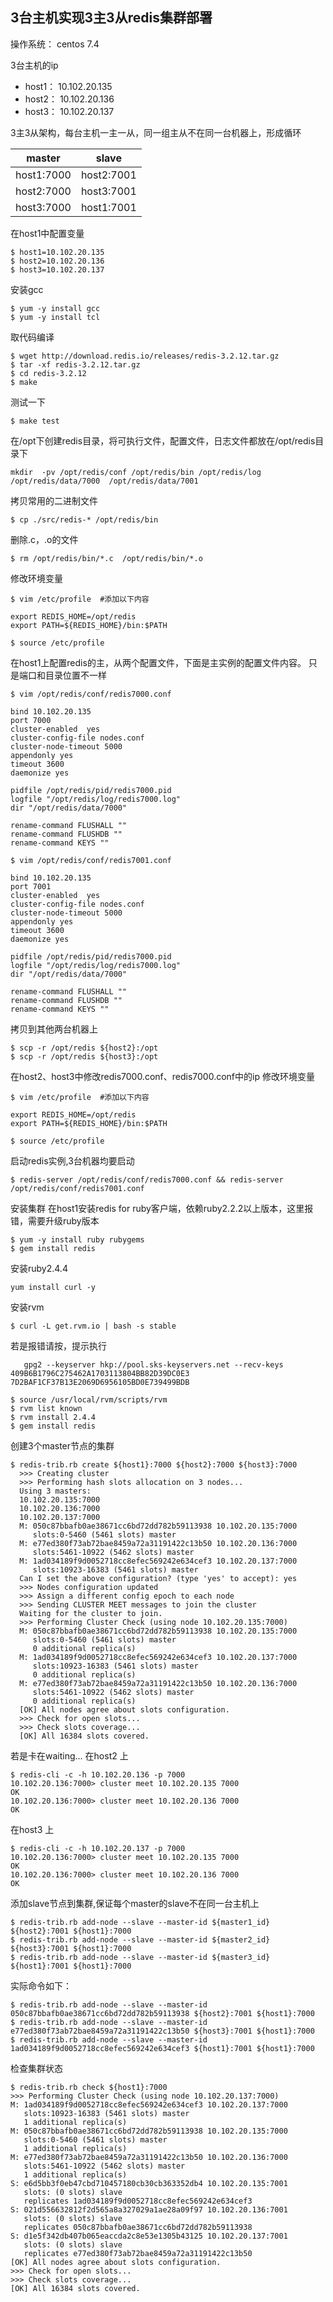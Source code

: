 ## 3台主机实现3主3从redis集群部署
操作系统： centos 7.4

3台主机的ip
- host1： 10.102.20.135
- host2： 10.102.20.136
- host3： 10.102.20.137

3主3从架构，每台主机一主一从，同一组主从不在同一台机器上，形成循环

|master |  slave |
| --------  | -----  |
|host1:7000  |  host2:7001|
|host2:7000  |  host3:7001|
|host3:7000  |  host1:7001|


在host1中配置变量
```
$ host1=10.102.20.135
$ host2=10.102.20.136
$ host3=10.102.20.137
```
安装gcc
```
$ yum -y install gcc
$ yum -y install tcl
```

取代码编译
```
$ wget http://download.redis.io/releases/redis-3.2.12.tar.gz
$ tar -xf redis-3.2.12.tar.gz
$ cd redis-3.2.12
$ make
```

测试一下
```
$ make test
```
  
在/opt下创建redis目录，将可执行文件，配置文件，日志文件都放在/opt/redis目录下
```
mkdir  -pv /opt/redis/conf /opt/redis/bin /opt/redis/log  /opt/redis/data/7000  /opt/redis/data/7001
```

拷贝常用的二进制文件
```
$ cp ./src/redis-* /opt/redis/bin
```
 
删除.c，.o的文件
```
$ rm /opt/redis/bin/*.c  /opt/redis/bin/*.o
```

修改环境变量
```
$ vim /etc/profile  #添加以下内容

export REDIS_HOME=/opt/redis
export PATH=${REDIS_HOME}/bin:$PATH

$ source /etc/profile
```

在host1上配置redis的主，从两个配置文件，下面是主实例的配置文件内容。
只是端口和目录位置不一样
```
$ vim /opt/redis/conf/redis7000.conf

bind 10.102.20.135
port 7000
cluster-enabled  yes
cluster-config-file nodes.conf
cluster-node-timeout 5000
appendonly yes
timeout 3600
daemonize yes

pidfile /opt/redis/pid/redis7000.pid
logfile "/opt/redis/log/redis7000.log"
dir "/opt/redis/data/7000"
  
rename-command FLUSHALL ""
rename-command FLUSHDB ""
rename-command KEYS ""
```

```
$ vim /opt/redis/conf/redis7001.conf

bind 10.102.20.135
port 7001
cluster-enabled  yes
cluster-config-file nodes.conf
cluster-node-timeout 5000
appendonly yes
timeout 3600
daemonize yes

pidfile /opt/redis/pid/redis7000.pid
logfile "/opt/redis/log/redis7000.log"
dir "/opt/redis/data/7000"
  
rename-command FLUSHALL ""
rename-command FLUSHDB ""
rename-command KEYS ""
```

拷贝到其他两台机器上
```
$ scp -r /opt/redis ${host2}:/opt
$ scp -r /opt/redis ${host3}:/opt
```

在host2、host3中修改redis7000.conf、redis7000.conf中的ip
修改环境变量
```
$ vim /etc/profile  #添加以下内容

export REDIS_HOME=/opt/redis
export PATH=${REDIS_HOME}/bin:$PATH

$ source /etc/profile
```

  
启动redis实例,3台机器均要启动
```
$ redis-server /opt/redis/conf/redis7000.conf && redis-server /opt/redis/conf/redis7001.conf
```
安装集群
在host1安装redis for  ruby客户端，依赖ruby2.2.2以上版本，这里报错，需要升级ruby版本

```
$ yum -y install ruby rubygems
$ gem install redis 
```

安装ruby2.4.4
```
yum install curl -y
```

安装rvm
```
$ curl -L get.rvm.io | bash -s stable
```
若是报错请按，提示执行
```
   gpg2 --keyserver hkp://pool.sks-keyservers.net --recv-keys 409B6B1796C275462A1703113804BB82D39DC0E3 7D2BAF1CF37B13E2069D6956105BD0E739499BDB
```

```
$ source /usr/local/rvm/scripts/rvm
$ rvm list known
$ rvm install 2.4.4
$ gem install redis 
```

创建3个master节点的集群

```
$ redis-trib.rb create ${host1}:7000 ${host2}:7000 ${host3}:7000 
  >>> Creating cluster
  >>> Performing hash slots allocation on 3 nodes...
  Using 3 masters:
  10.102.20.135:7000
  10.102.20.136:7000
  10.102.20.137:7000
  M: 050c87bbafb0ae38671cc6bd72dd782b59113938 10.102.20.135:7000
     slots:0-5460 (5461 slots) master
  M: e77ed380f73ab72bae8459a72a31191422c13b50 10.102.20.136:7000
     slots:5461-10922 (5462 slots) master
  M: 1ad034189f9d0052718cc8efec569242e634cef3 10.102.20.137:7000
     slots:10923-16383 (5461 slots) master
  Can I set the above configuration? (type 'yes' to accept): yes
  >>> Nodes configuration updated
  >>> Assign a different config epoch to each node
  >>> Sending CLUSTER MEET messages to join the cluster
  Waiting for the cluster to join.
  >>> Performing Cluster Check (using node 10.102.20.135:7000)
  M: 050c87bbafb0ae38671cc6bd72dd782b59113938 10.102.20.135:7000
     slots:0-5460 (5461 slots) master
     0 additional replica(s)
  M: 1ad034189f9d0052718cc8efec569242e634cef3 10.102.20.137:7000
     slots:10923-16383 (5461 slots) master
     0 additional replica(s)
  M: e77ed380f73ab72bae8459a72a31191422c13b50 10.102.20.136:7000
     slots:5461-10922 (5462 slots) master
     0 additional replica(s)
  [OK] All nodes agree about slots configuration.
  >>> Check for open slots...
  >>> Check slots coverage...
  [OK] All 16384 slots covered.

```

若是卡在waiting...
在host2 上

```
$ redis-cli -c -h 10.102.20.136 -p 7000
10.102.20.136:7000> cluster meet 10.102.20.135 7000
OK
10.102.20.136:7000> cluster meet 10.102.20.136 7000
OK
```
在host3 上
```
$ redis-cli -c -h 10.102.20.137 -p 7000
10.102.20.136:7000> cluster meet 10.102.20.135 7000
OK
10.102.20.136:7000> cluster meet 10.102.20.136 7000
OK
```

添加slave节点到集群,保证每个master的slave不在同一台主机上
```
$ redis-trib.rb add-node --slave --master-id ${master1_id} ${host2}:7001 ${host1}:7000
$ redis-trib.rb add-node --slave --master-id ${master2_id} ${host3}:7001 ${host1}:7000
$ redis-trib.rb add-node --slave --master-id ${master3_id} ${host1}:7001 ${host1}:7000
```
实际命令如下：
```
$ redis-trib.rb add-node --slave --master-id 050c87bbafb0ae38671cc6bd72dd782b59113938 ${host2}:7001 ${host1}:7000
$ redis-trib.rb add-node --slave --master-id e77ed380f73ab72bae8459a72a31191422c13b50 ${host3}:7001 ${host1}:7000
$ redis-trib.rb add-node --slave --master-id 1ad034189f9d0052718cc8efec569242e634cef3 ${host1}:7001 ${host1}:7000
```

检查集群状态
```
$ redis-trib.rb check ${host1}:7000
>>> Performing Cluster Check (using node 10.102.20.137:7000)
M: 1ad034189f9d0052718cc8efec569242e634cef3 10.102.20.137:7000
   slots:10923-16383 (5461 slots) master
   1 additional replica(s)
M: 050c87bbafb0ae38671cc6bd72dd782b59113938 10.102.20.135:7000
   slots:0-5460 (5461 slots) master
   1 additional replica(s)
M: e77ed380f73ab72bae8459a72a31191422c13b50 10.102.20.136:7000
   slots:5461-10922 (5462 slots) master
   1 additional replica(s)
S: e6d5bb3f0eb47cbd710457180cb30cb363352db4 10.102.20.135:7001
   slots: (0 slots) slave
   replicates 1ad034189f9d0052718cc8efec569242e634cef3
S: 021d556632812f2d565a8a327029a1ae28a09f97 10.102.20.136:7001
   slots: (0 slots) slave
   replicates 050c87bbafb0ae38671cc6bd72dd782b59113938
S: d1e5f342db407b065eaccda2c8e53e1305b43125 10.102.20.137:7001
   slots: (0 slots) slave
   replicates e77ed380f73ab72bae8459a72a31191422c13b50
[OK] All nodes agree about slots configuration.
>>> Check for open slots...
>>> Check slots coverage...
[OK] All 16384 slots covered.
```
